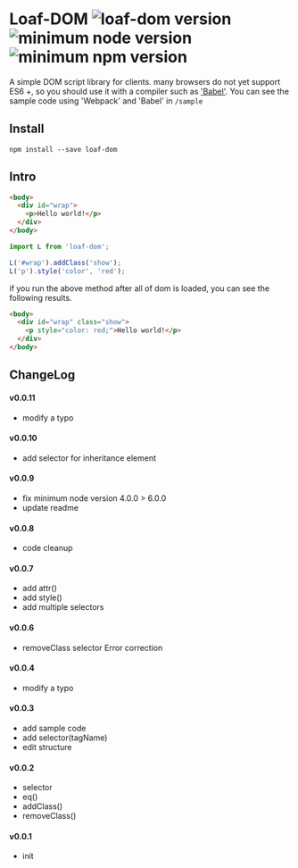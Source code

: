 # Loaf-DOM ![loaf-dom version](https://img.shields.io/badge/version-v0.0.11-green.svg) ![minimum node version](https://img.shields.io/badge/node-v6.0.0-orange.svg) ![minimum npm version](https://img.shields.io/badge/npm-v3.8.6-orange.svg)
A simple DOM script library for clients.
many browsers do not yet support ES6 +, so you should use it with a compiler such as ['Babel'](https://github.com/babel/babel).
You can see the sample code using 'Webpack' and 'Babel' in `/sample`

## Install
```
npm install --save loaf-dom
```

## Intro
```html
<body>
  <div id="wrap">
    <p>Hello world!</p>
  </div>
</body>
```

```js
import L from 'loaf-dom';

L('#wrap').addClass('show');
L('p').style('color', 'red');
```

if you run the above method after all of dom is loaded, you can see the following results.

```html
<body>
  <div id="wrap" class="show">
    <p style="color: red;">Hello world!</p>
  </div>
</body>
```


## ChangeLog

#### v0.0.11
* modify a typo

#### v0.0.10
* add selector for inheritance element

#### v0.0.9
* fix minimum node version 4.0.0 > 6.0.0
* update readme

#### v0.0.8
* code cleanup

#### v0.0.7
* add attr()
* add style()
* add multiple selectors

#### v0.0.6
* removeClass selector Error correction

#### v0.0.4
* modify a typo

#### v0.0.3
* add sample code
* add selector(tagName)
* edit structure

#### v0.0.2
* selector
* eq()
* addClass()
* removeClass()

#### v0.0.1
* init